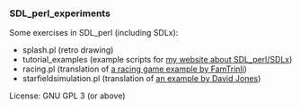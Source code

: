 ### SDL_perl_experiments

Some exercises in SDL_perl (including SDLx):

- splash.pl (retro drawing)
- tutorial_examples (example scripts for [my website about SDL_perl/SDLx](https://hlubenow.lima-city.de/perl6_sdl.html))
- racing.pl (translation of [a racing game example by FamTrinli](https://www.youtube.com/watch?v=N60lBZDEwJ8))
- starfieldsimulation.pl (translation of [an example by David Jones](https://github.com/davidejones/starfield))

License: GNU GPL 3 (or above)
